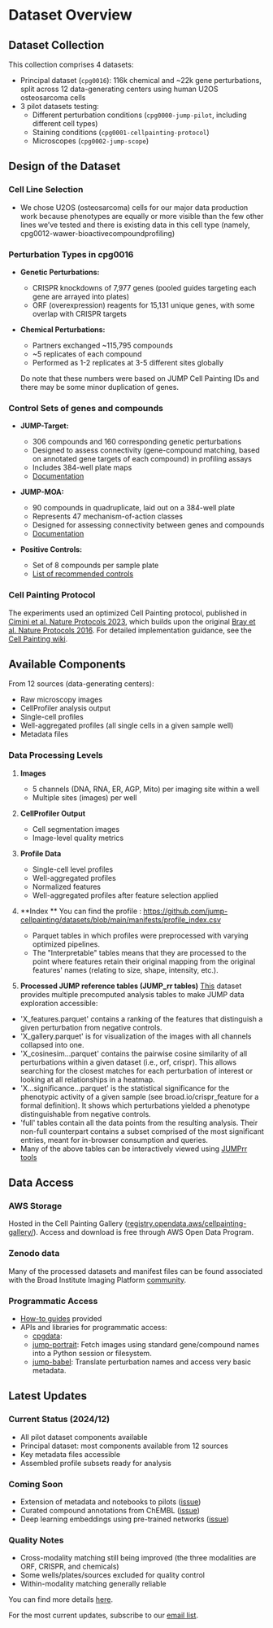 # Dataset Overview

## Dataset Collection

This collection comprises 4 datasets:

- Principal dataset (`cpg0016`): 116k chemical and \~22k gene perturbations, split across 12 data-generating centers using human U2OS osteosarcoma cells  
- 3 pilot datasets testing:  
  - Different perturbation conditions (`cpg0000-jump-pilot`, including different cell types)  
  - Staining conditions (`cpg0001-cellpainting-protocol`)  
  - Microscopes (`cpg0002-jump-scope`)

## Design of the Dataset

### Cell Line Selection

- We chose U2OS (osteosarcoma) cells for our major data production work because phenotypes are equally or more visible than the few other lines we’ve tested and there is existing data in this cell type (namely, cpg0012-wawer-bioactivecompoundprofiling)

### Perturbation Types in cpg0016

- **Genetic Perturbations:**  
  - CRISPR knockdowns of 7,977 genes (pooled guides targeting each gene are arrayed into plates)  
  - ORF (overexpression) reagents for 15,131 unique genes, with some overlap with CRISPR targets  
- **Chemical Perturbations:**  
  - Partners exchanged \~115,795 compounds  
  - \~5 replicates of each compound  
  - Performed as 1-2 replicates at 3-5 different sites globally  
    

  Do note that these numbers were based on JUMP Cell Painting IDs and there may be some minor duplication of genes.

### Control Sets of genes and compounds

- **JUMP-Target:**  
    
  - 306 compounds and 160 corresponding genetic perturbations  
  - Designed to assess connectivity (gene-compound matching, based on annotated gene targets of each compound) in profiling assays  
  - Includes 384-well plate maps  
  - [Documentation](https://github.com/jump-cellpainting/JUMP-Target)


- **JUMP-MOA:**  
    
  - 90 compounds in quadruplicate, laid out on a 384-well plate  
  - Represents 47 mechanism-of-action classes  
  - Designed for assessing connectivity between genes and compounds  
  - [Documentation](https://github.com/jump-cellpainting/JUMP-MOA)


- **Positive Controls:**  
    
  - Set of 8 compounds per sample plate  
  - [List of recommended controls](https://github.com/jump-cellpainting/JUMP-Target#positive-control-compounds)

### Cell Painting Protocol

The experiments used an optimized Cell Painting protocol, published in [Cimini et al. Nature Protocols 2023](https://pubmed.ncbi.nlm.nih.gov/37344608/), which builds upon the original [Bray et al. Nature Protocols 2016](https://pubmed.ncbi.nlm.nih.gov/27560178/). For detailed implementation guidance, see the [Cell Painting wiki](https://broad.io/cellpaintingwiki).

## Available Components

From 12 sources (data-generating centers):

- Raw microscopy images  
- CellProfiler analysis output  
- Single-cell profiles  
- Well-aggregated profiles (all single cells in a given sample well)  
- Metadata files

### Data Processing Levels

1. **Images**  
     
   - 5 channels (DNA, RNA, ER, AGP, Mito) per imaging site within a well  
   - Multiple sites (images) per well

   

2. **CellProfiler Output**  
     
   - Cell segmentation images  
   - Image-level quality metrics

   

3. **Profile Data**  
     
   - Single-cell level profiles  
   - Well-aggregated profiles  
   - Normalized features  
   - Well-aggregated profiles after feature selection applied

   

4. **Index **
   You can find the profile : https://github.com/jump-cellpainting/datasets/blob/main/manifests/profile_index.csv

   - Parquet tables in which profiles were preprocessed with varying optimized pipelines.
   - The "Interpretable" tables means that they are processed to the point where features retain their original mapping from the original features' names (relating to size, shape, intensity, etc.). 



6. **Processed JUMP reference tables (JUMP_rr tables)**
   [This](https://zenodo.org/records/14046034) dataset provides multiple precomputed analysis tables to make JUMP data exploration accessible:

  - 'X_features.parquet' contains a ranking of the features that distinguish a given perturbation from negative controls.
  - 'X_gallery.parquet' is for visualization of the images with all channels collapsed into one.
  - 'X_cosinesim...parquet' contains the pairwise cosine similarity of all perturbations within a given dataset (i.e., orf, crispr). This allows searching for the closest matches for each perturbation of interest or looking at all relationships in a heatmap.
  - 'X...significance...parquet' is the statistical significance for the phenotypic activity of a given sample (see broad.io/crispr_feature for a formal definition). It shows which perturbations yielded a phenotype distinguishable from negative controls.
  - 'full' tables contain all the data points from the resulting analysis. Their non-full counterpart contains a subset comprised of the most significant entries, meant for in-browser consumption and queries. 
  - Many of the above tables can be interactively viewed using [JUMPrr tools](https://github.com/broadinstitute/monorepo/tree/main/libs/jump_rr#quick-data-access)



## Data Access

### AWS Storage

Hosted in the Cell Painting Gallery ([registry.opendata.aws/cellpainting-gallery/](https://registry.opendata.aws/cellpainting-gallery/)). Access and download is free through AWS Open Data Program.

### Zenodo data

Many of the processed datasets and manifest files can be found associated with the Broad Institute Imaging Platform [community](https://zenodo.org/communities/broad-imaging/records?q=&l=list&p=1&s=10&sort=newest).

### Programmatic Access

- [How-to guides](../howto/0_howto.md) provided  
- APIs and libraries for programmatic access:  
  - [cpgdata](https://github.com/broadinstitute/cpg/tree/main/cpgdata):   
  - [jump-portrait](https://github.com/broadinstitute/monorepo/tree/main/libs/jump_portrait): Fetch images using standard gene/compound names into a Python session or filesystem.  
  - [jump-babel](https://github.com/broadinstitute/monorepo/tree/main/libs/jump_babel): Translate perturbation names and access very basic metadata.

## Latest Updates

### Current Status (2024/12)

- All pilot dataset components available  
- Principal dataset: most components available from 12 sources  
- Key metadata files accessible  
- Assembled profile subsets ready for analysis

### Coming Soon

- Extension of metadata and notebooks to pilots ([issue](https://github.com/jump-cellpainting/datasets-private/issues/93))  
- Curated compound annotations from ChEMBL ([issue](https://github.com/jump-cellpainting/datasets-private/issues/78))  
- Deep learning embeddings using pre-trained networks ([issue](https://github.com/jump-cellpainting/datasets-private/issues/50))

### Quality Notes

- Cross-modality matching still being improved (the three modalities are ORF, CRISPR, and chemicals)  
- Some wells/plates/sources excluded for quality control  
- Within-modality matching generally reliable

You can find more details [here](./quirks_details.md).

For the most current updates, subscribe to our [email list](https://jump-cellpainting.broadinstitute.org/more-info).  
